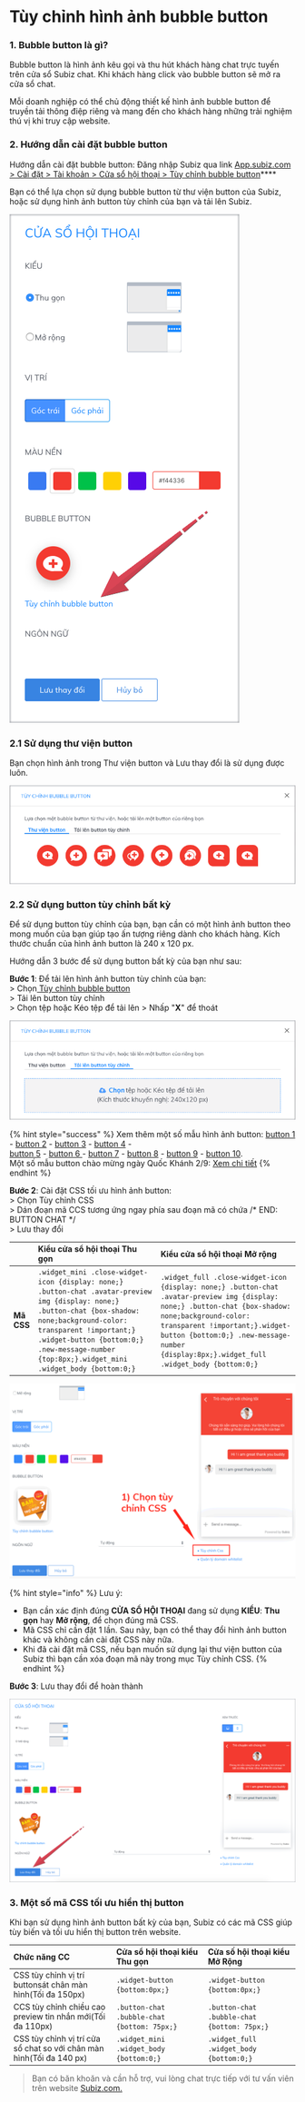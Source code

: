 # Tùy chỉnh hình ảnh bubble button

### 1. Bubble button là gì?

Bubble button là hình ảnh kêu gọi và thu hút khách hàng chat trực tuyến trên cửa sổ Subiz chat. Khi khách hàng click vào bubble button sẽ mở ra cửa sổ chat.

Mỗi doanh nghiệp có thể chủ động thiết kế hình ảnh bubble button để truyền tải thông điệp riêng và mang đến cho khách hàng những trải nghiệm thú vị khi truy cập website.

### 2. Hướng dẫn cài đặt bubble button

Hướng dẫn cài đặt bubble button: Đăng nhập Subiz qua link [App.subiz.com &gt; Cài đặt &gt; Tài khoản &gt; Cửa sổ hội thoại &gt; Tùy chỉnh bubble button](https://app.subiz.com/settings/widget-setting)\*\*\*\*

Bạn có thể lựa chọn sử dụng bubble button từ thư viện button của Subiz, hoặc sử dụng hình ảnh button tùy chỉnh của bạn và tải lên Subiz.

![T&#xF9;y ch&#x1EC9;nh bubble button](../../../.gitbook/assets/1.-edit-button.png)

### **2.1 Sử dụng thư viện button**

Bạn chọn hình ảnh trong Thư viện button và Lưu thay đổi là sử dụng được luôn.

![Th&#x1B0; vi&#x1EC7;n button c&#x1EE7;a Subiz](../../../.gitbook/assets/2.-library.png)

### **2.2 Sử dụng button tùy chỉnh bất kỳ**

Để sử dụng button tùy chỉnh của bạn, bạn cần có một hình ảnh button theo mong muốn của bạn giúp tạo ấn tượng riêng dành cho khách hàng. Kích thước chuẩn của hình ảnh button là 240 x 120 px.

Hướng dẫn 3 bước để sử dụng button bất kỳ của bạn như sau:

**Bước 1**: Để tải lên hình ảnh button tùy chỉnh của bạn:  
              &gt; Chọn[ Tùy chỉnh bubble button ](https://app.subiz.com/settings/widget-setting)  
              &gt; Tải lên button tùy chỉnh   
              &gt; Chọn tệp hoặc Kéo tệp để tải lên &gt; Nhấp "**X**" để thoát

![T&#x1EA3;i l&#xEA;n button t&#xF9;y ch&#x1EC9;nh](../../../.gitbook/assets/3.-upload-button.png)

{% hint style="success" %}
Xem thêm một số mẫu hình ảnh button: [button 1](https://filev4.subiz.com/fiqcggngypeovdudlqyu-button_chat_01.png) -  [button 2](https://filev4.subiz.com/fiqcgvyibtxjcxnbjysc-button1_vn.png) - [button 3](https://filev4.subiz.com/fiqcggnolwzgyzltheem-button_chat_05.png) - [button 4](https://filev4.subiz.com/fiqcgvyssbundnpuqkqs-button4_vn.png) -   
[button 5](https://filev4.subiz.com/fiqcgvyuaqjoaukkjndw-bubble_06.png) - [button 6 ](https://filev4.subiz.com/fiqcgvyuoczmzfwpltrq-bubble_03.png)- [ button 7](https://filev4.subiz.com/fiqcgvziewizoqbymuqz-bubble.gif) - [button 8](https://filev4.subiz.com/fiqcggnpqqrmggiofklb-button_chat_07.png) - [button 9](https://filev4.subiz.com/fiqcgvyqfhiokhwiqmnz-button3_en.png) - [button 10](https://filev4.subiz.com/fiqcgvysbxbykjcrorum-button4_en.png).  
Một số mẫu button chào mừng ngày Quốc Khánh 2/9: [Xem chi tiết](https://subiz.com/blog/viet-nam-tren-website-cua-ban.html)
{% endhint %}

**Bước 2**:  Cài đặt CSS tối ưu hình ảnh button:  
               &gt; Chọn Tùy chỉnh CSS   
               &gt; Dán đoạn mã CCS tương ứng ngay phía sau đoạn mã có chứa /\* END: BUTTON CHAT \*/   
               &gt; Lưu thay đổi 

|  | Kiểu cửa sổ hội thoại Thu gọn  | Kiểu cửa sổ hội thoại Mở rộng |
| :--- | :--- | :--- |
| **Mã CSS**   | `.widget_mini .close-widget-icon {display: none;} .button-chat .avatar-preview img {display: none;} .button-chat {box-shadow: none;background-color: transparent !important;} .widget-button {bottom:0;} .new-message-number {top:8px;}.widget_mini .widget_body {bottom:0;}` | `.widget_full .close-widget-icon {display: none;} .button-chat .avatar-preview img {display: none;} .button-chat {box-shadow: none;background-color: transparent !important;}.widget-button {bottom:0;} .new-message-number {display:8px;}.widget_full .widget_body {bottom:0;}` |

![C&#xE0;i &#x111;&#x1EB7;t CSS t&#x1ED1;i &#x1B0;u h&#xEC;nh &#x1EA3;nh button](../../../.gitbook/assets/custom-button.gif)

{% hint style="info" %}
Lưu ý: 

* Bạn cần xác định đúng **CỬA SỔ HỘI THOẠI** đang sử dụng **KIỂU**: **Thu gọn** hay **Mở rộng**, để chọn đúng mã CSS.
* Mã CSS chỉ cần đặt 1 lần. Sau này, bạn có thể thay đổi hình ảnh button khác và không cần cài đặt CSS này nữa.
* Khi đã cài đặt mã CSS, nếu bạn muốn sử dụng lại thư viện button của Subiz thì bạn cần xóa đoạn mã này trong mục Tùy chỉnh CSS.
{% endhint %}

**Bước 3**: Lưu thay đổi để hoàn thành

![L&#x1B0;u thay &#x111;&#x1ED5;i t&#xF9;y ch&#x1EC9;nh bubble button](../../../.gitbook/assets/5.-save.png)

### 3. Một số mã CSS tối ưu hiển thị button 

Khi bạn sử dụng hình ảnh button bất kỳ của bạn, Subiz có các mã CSS giúp tùy biến và tối ưu hiển thị button trên website.

| Chức năng CC | Cửa sổ hội thoại kiểu Thu gọn | Cửa số hội thoại kiểu Mở Rộng |
| :--- | :--- | :--- |
| CSS tùy chỉnh vị trí buttonsát chân màn hình\(Tối đa 150px\) | `.widget-button {bottom:0px;}` | `.widget-button {bottom:0px;}` |
| CCS tùy chỉnh chiều cao  preview tin nhắn mới\(Tối đa 110px\) | `.button-chat .bubble-chat {bottom: 75px;}` | `.button-chat .bubble-chat {bottom: 75px;}` |
| CSS tùy chỉnh vị trí cửa sổ chat so với chân màn hình\(Tối đa 140 px\) | `.widget_mini .widget_body {bottom:0;}` | `.widget_full .widget_body {bottom:0;}` |



> Bạn có băn khoăn và cần hỗ trợ, vui lòng chat trực tiếp với tư vấn viên trên website [Subiz.com.](https://subiz.com/vi/feature.html)

